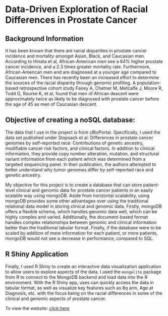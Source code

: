 # Data-Driven Exploration of Racial Differences in Prostate Cancer


## Background Information

It has been known that there are racial disparities in prostate cancer incidence and mortality amongst Asian, Black, and Caucasian men. According to Hinata et al, African-American men see a 64% higher prostate cancer incidence, and a 2.3 times greater mortality rate. Furthermore, African-American men and are diagnosed at a younger age compared to Caucasian men. There has recently been an increased effort to determine the sources of the racial disparity through genomic profiling. A population-based retrospective cohort study Fairey A, Chetner M, Metcalfe J, Moore R, Todd G, Rourke K, et al, found that men of African descent were approximately twice as likely to be diagnosed with prostate cancer before the age of 45 as men of Caucasian descent.

## Objective of creating a noSQL database:

The data that I use in the project is from cBioPortal. Specifically, I used the data set published under Stopsack et al: Differences in prostate cancer genomes by self-reported race: Contributions of genetic ancestry, modifiable cancer risk factors, and clinical factors. In addition to clinical information, they provide copy number alteration, mutation, and structural variant information from each patient which was determined from a targeted sequencing panel. In their publication, the authors attempted to better understand why tumor genomes differ by self-reported race and genetic ancestry.

My objective for this project is to create a database that can store patient-level clinical and genomic data for prostate cancer patients in an easily scalable way using mongoDB. Aside from horizontal scalability, using mongoDB provides some other advantages over using the traditional relational data model in storing clinical and genomic data. Firstly, mongoDB offers a flexible schema, which handles genomic data well, which can be highly complex and varied. Additionally, the document-based format handles complex relationships between genomic and clinical information better than the traditional tabular format. Finally, if the database were to be scaled by addition of more information for each patient, or more patients, mongoDB would not see a decrease in performance, compared to SQL.


## R Shiny Application

Finally, I used R Shiny to create an interactive data visualization application to allow users to explore aspects of the data. I used the `mongolite` package from R to connect to the MongoDB backend and load data into the R environment. With the R Shiny app, uses can quickly access the data in tabular format, as well as visualize key features such as 8q arm, Age at Diagnosis, etc. with the focus being on the racial differences in some of the clinical and genomic aspects of prostate cancer.

To view the website: [click here](https://github.com/flemm0)
